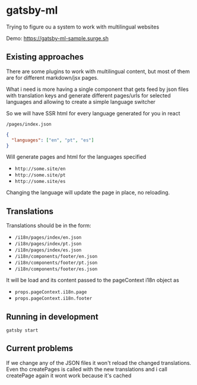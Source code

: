 # gatsby-ml

Trying to figure ou a system to work with multilingual websites

Demo: https://gatsby-ml-sample.surge.sh

## Existing approaches

There are some plugins to work with multilingual content, but most of them are for different markdown/jsx pages.

What i need is more having a single component that gets feed by json files with translation keys and generate different pages/urls for selected languages and allowing to create a simple language switcher

So we will have SSR html for every language generated for you in react

`/pages/index.json`

```json
{
  "languages": ["en", "pt", "es"]
}
```

Will generate pages and html for the languages specified

- `http://some.site/en`
- `http://some.site/pt`
- `http://some.site/es`

Changing the language will update the page in place, no reloading.

## Translations

Translations should be in the form:

- `/i18n/pages/index/en.json`
- `/i18n/pages/index/pt.json`
- `/i18n/pages/index/es.json`
- `/i18n/components/footer/en.json`
- `/i18n/components/footer/pt.json`
- `/i18n/components/footer/es.json`

It will be load and its content passed to the pageContext i18n object as

- `props.pageContext.i18n.page`
- `props.pageContext.i18n.footer`

## Running in development

`gatsby start`

## Current problems
If we change any of the JSON files it won't reload the changed translations.
Even tho createPages is called with the new translations and i call createPage again it wont work because it's cached
